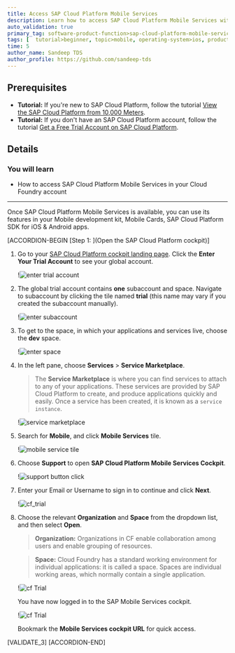 ```yaml
---
title: Access SAP Cloud Platform Mobile Services
description: Learn how to access SAP Cloud Platform Mobile Services within a SAP Cloud Platform trial account and how to open the Mobile Services cockpit.
auto_validation: true
primary_tag: software-product-function>sap-cloud-platform-mobile-services
tags: [  tutorial>beginner, topic>mobile, operating-system>ios, products>sap-cloud-platform, products>sap-cloud-platform-for-the-cloud-foundry-environment, software-product-function>sap-cloud-platform-mobile-services, products>sap-cloud-platform-sdk-for-ios, products>sap-cloud-platform-sdk-for-android, products>sap-mobile-cards, products>mobile-development-kit-client]
time: 5
author_name: Sandeep TDS
author_profile: https://github.com/sandeep-tds
---
```

## Prerequisites  
 - **Tutorial:** If you're new to SAP Cloud Platform, follow the tutorial [View the SAP Cloud Platform from 10,000 Meters](cp-explore-cloud-platform).
 - **Tutorial:** If you don't have an SAP Cloud Platform account, follow the tutorial [Get a Free Trial Account on SAP Cloud Platform](hcp-create-trial-account).

## Details
### You will learn  
- How to access SAP Cloud Platform Mobile Services in your Cloud Foundry account

---

Once SAP Cloud Platform Mobile Services is available, you can use its features in your Mobile development kit, Mobile Cards, SAP Cloud Platform SDK for iOS & Android apps.

[ACCORDION-BEGIN [Step 1: ](Open the SAP Cloud Platform cockpit)]

1. Go to your [SAP Cloud Platform cockpit landing page](https://cockpit.hanatrial.ondemand.com). Click the **Enter Your Trial Account** to see your global account.

    !![enter trial account](img_1.1.png)

2. The global trial account contains **one** subaccount and space. Navigate to subaccount by clicking the tile named **trial** (this name may vary if you created the subaccount manually).

    !![enter subaccount](img_1.2.png)

3. To get to the space, in which your applications and services live, choose the **dev** space.

    !![enter space](img_1.3.png)

4. In the left pane, choose **Services** > **Service Marketplace**.

    >The **Service Marketplace** is where you can find services to attach to any of your applications. These services are provided by SAP Cloud Platform to create, and produce applications quickly and easily. Once a service has been created, it is known as a `service instance`.

    !![service marketplace](img_1.4.png)

5. Search for **Mobile**, and click **Mobile Services** tile.  

    !![mobile service tile](img_1.5.png)

6. Choose **Support** to open **SAP Cloud Platform Mobile Services Cockpit**.

    !![support button click](img_1.6.png)

7. Enter your Email or Username to sign in to continue and click **Next**.

    !![cf_trial](img_1.7.png)

8. Choose the relevant **Organization** and **Space** from the dropdown list, and then select **Open**.

    >**Organization:** Organizations in CF enable collaboration among users and enable grouping of resources.

    >**Space:** Cloud Foundry has a standard working environment for individual applications: it is called a space. Spaces are individual working areas, which normally contain a single application.

    !![cf Trial](img_1.8.png)

    You have now logged in to the SAP Mobile Services cockpit.

    !![cf Trial](img_1.9.png)

    Bookmark the **Mobile Services cockpit URL** for quick access.

[VALIDATE_3]
[ACCORDION-END]
